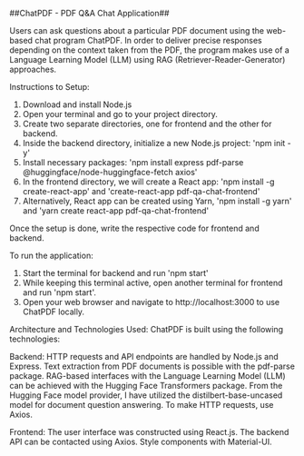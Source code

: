 ##ChatPDF - PDF Q&A Chat Application##

Users can ask questions about a particular PDF document using the web-based chat program ChatPDF.
In order to deliver precise responses depending on the context taken from the PDF, the program makes use of a Language Learning Model (LLM) using RAG (Retriever-Reader-Generator) approaches.

Instructions to Setup:

1. Download and install Node.js
2. Open your terminal and go to your project directory.
3. Create two separate directories, one for frontend and the other for backend.
4. Inside the backend directory, initialize a new Node.js project: 'npm init -y'
5. Install necessary packages: 'npm install express pdf-parse @huggingface/node-huggingface-fetch axios'
6. In the frontend directory, we will create a React app: 'npm install -g create-react-app' and 'create-react-app pdf-qa-chat-frontend'
7. Alternatively, React app can be created using Yarn, 'npm install -g yarn' and 'yarn create react-app pdf-qa-chat-frontend'

Once the setup is done, write the respective code for frontend and backend.

To run the application:

1. Start the terminal for backend and run 'npm start'
2. While keeping this terminal active, open another terminal for frontend and run 'npm start'.
3. Open your web browser and navigate to http://localhost:3000 to use ChatPDF locally.

Architecture and Technologies Used:
ChatPDF is built using the following technologies:

Backend:
HTTP requests and API endpoints are handled by Node.js and Express.
Text extraction from PDF documents is possible with the pdf-parse package.
RAG-based interfaces with the Language Learning Model (LLM) can be achieved with the Hugging Face Transformers package.
From the Hugging Face model provider, I have utilized the distilbert-base-uncased model for document question answering.
To make HTTP requests, use Axios.

Frontend:
The user interface was constructed using React.js.
The backend API can be contacted using Axios.
Style components with Material-UI.



